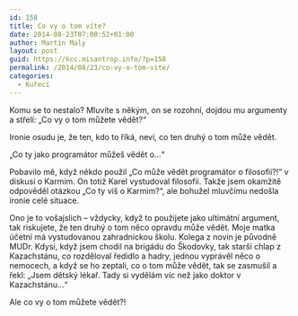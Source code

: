```yaml
---
id: 158
title: Co vy o tom víte?
date: 2014-08-23T07:00:52+01:00
author: Martin Maly
layout: post
guid: https://kcc.misantrop.info/?p=158
permalink: /2014/08/23/co-vy-o-tom-vite/
categories:
  - Kuřecí
---
```

Komu se to nestalo? Mluvíte s někým, on se rozohní, dojdou mu argumenty a střelí: &#8222;Co vy o tom můžete vědět?&#8220;

Ironie osudu je, že ten, kdo to říká, neví, co ten druhý o tom může vědět.

&#8222;Co ty jako programátor můžeš vědět o&#8230;&#8220;

Pobavilo mě, když někdo použil &#8222;Co může vědět programátor o filosofii?!&#8220; v diskusi o Karmim. On totiž Karel vystudoval filosofii. Takže jsem okamžitě odpověděl otázkou &#8222;Co ty víš o Karmim?&#8220;, ale bohužel mluvčímu nedošla ironie celé situace.

Ono je to vošajslich &#8211; vždycky, když to použijete jako ultimátní argument, tak riskujete, že ten druhý o tom něco opravdu může vědět. Moje matka účetní má vystudovanou zahradnickou školu. Kolega z novin je původně MUDr. Kdysi, když jsem chodil na brigádu do Škodovky, tak starší chlap z Kazachstánu, co rozděloval ředidlo a hadry, jednou vyprávěl něco o nemocech, a když se ho zeptali, co o tom může vědět, tak se zasmušil a řekl: &#8222;Jsem dětský lékař. Tady si vydělám víc než jako doktor v Kazachstánu&#8230;&#8220;

Ale co vy o tom můžete vědět?!